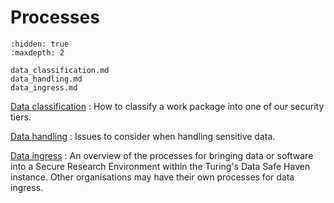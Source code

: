 # Processes

```{toctree}
:hidden: true
:maxdepth: 2

data_classification.md
data_handling.md
data_ingress.md
```

[Data classification](data_classification.md)
: How to classify a work package into one of our security tiers.

[Data handling](data_handling.md)
: Issues to consider when handling sensitive data.

[Data ingress](data_ingress.md)
: An overview of the processes for bringing data or software into a Secure Research Environment within the Turing's Data Safe Haven instance. Other organisations may have their own processes for data ingress.

